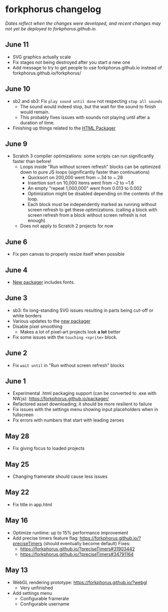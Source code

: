 # forkphorus changelog

*Dates reflect when the changes were developed, and recent changes may not yet be deployed to forkphorus.github.io.*

## June 11

- SVG graphics actually scale
- Fix stages not being destroyed after you start a new one
- Add message to try to get people to use forkphorus.github.io instead of forkphorus.github.io/forkphorus/

## June 10

- sb2 and sb3: Fix `play sound until done` not respecting `stop all sounds`
  - The sound would indeed stop, but the wait for the sound to finish would remain.
  - This probably fixes issues with sounds not playing until after a duration of time.
- Finishing up things related to the [HTML Packager](https://forkphorus.github.io/packager/)

## June 9

- Scratch 3 compiler optimizations: some scripts can run significantly faster than before!
  - Loops inside "Run without screen refresh" blocks can be optimized down to pure JS loops (significantly faster than continuations)
    - Quicksort on 200,000 went from ~.34 to ~.28
    - Insertion sort on 10,000 items went from ~2 to ~1.6
    - An empty "repeat 1,000,000" went from 0.013 to 0.002
    - Optimization might be disabled depending on the contents of the loop.
    - Each block must be independently marked as running without screen refresh to get these optimizations. (calling a block with screen refresh from a block without screen refresh is not enough)
  - Does not apply to Scratch 2 projects for now

## June 6

- Fix pen canvas to properly resize itself when possible

## June 4

- [New packager](https://forkphorus.github.io/packager/) includes fonts.

## June 3

- sb3: fix long-standing SVG issues resulting in parts being cut-off or white borders
- Various updates to the [new packager](https://forkphorus.github.io/packager/)
- Disable pixel smoothing
  - Makes a lot of pixel-art projects look **a lot** better
- Fix some issues with the `touching <sprite>` block.

## June 2

- Fix `wait until` in "Run without screen refresh" blocks

## June 1

- Experimental .html packaging support (can be converted to .exe with NW.js): https://forkphorus.github.io/packager/
- Refactored asset downloading; it should be more resilient to failure
- Fix issues with the settings menu showing input placeholders when in fullscreen
- Fix errors with numbers that start with leading zeroes

## May 28

- Fix giving focus to loaded projects

## May 25

- Changing framerate should cause less issues

## May 22

- Fix title in app.html

## May 16

- Optimize runtime: up to 15% performance improvement
- Add precise timers feature flag: https://forkphorus.github.io/?preciseTimers (should eventually become default) Fixes:
  - https://forkphorus.github.io/?preciseTimers#31903442
  - https://forkphorus.github.io/?preciseTimers#34791164

## May 13

- WebGL rendering prototype: https://forkphorus.github.io/?webgl
  - Very unfinished
- Add settings menu
  - Configurable framerate
  - Configurable username
